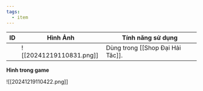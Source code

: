 ```yaml
---
tags:
  - item
---
```


| ID  | Hình Ảnh                             | Tính năng sử dụng                |
| --- | ------------------------------------ | -------------------------------- |
|     | ![[20241219110831.png]] | Dùng trong [[Shop Đại Hải Tăc]]. |

**Hình trong game**

![[20241219110422.png]]
